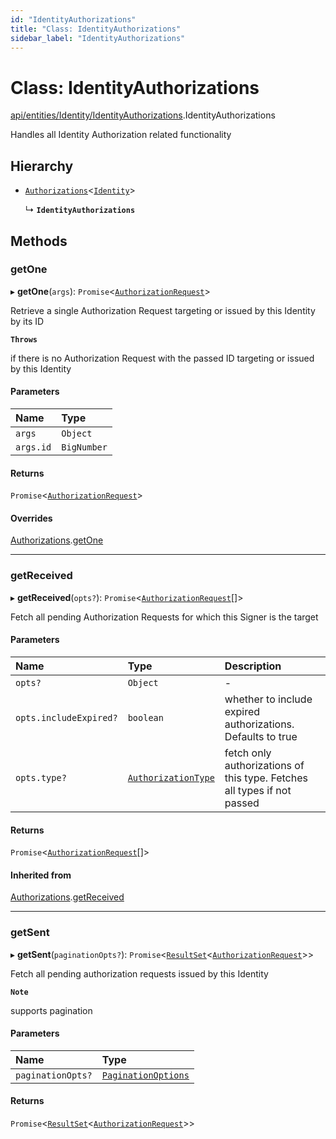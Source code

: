 ```yaml
---
id: "IdentityAuthorizations"
title: "Class: IdentityAuthorizations"
sidebar_label: "IdentityAuthorizations"
---
```


# Class: IdentityAuthorizations

[api/entities/Identity/IdentityAuthorizations](../../../../../modules/API/Entities/Identity/IdentityAuthorizations/IdentityAuthorizations.md).IdentityAuthorizations

Handles all Identity Authorization related functionality

## Hierarchy

- [`Authorizations`](../../Common/Namespaces/Authorizations/Authorizations.md)<[`Identity`](../Identity.md)\>

  ↳ **`IdentityAuthorizations`**

## Methods

### getOne

▸ **getOne**(`args`): `Promise`<[`AuthorizationRequest`](../../AuthorizationRequest/AuthorizationRequest.md)\>

Retrieve a single Authorization Request targeting or issued by this Identity by its ID

**`Throws`**

if there is no Authorization Request with the passed ID targeting or issued by this Identity

#### Parameters

| Name | Type |
| :------ | :------ |
| `args` | `Object` |
| `args.id` | `BigNumber` |

#### Returns

`Promise`<[`AuthorizationRequest`](../../AuthorizationRequest/AuthorizationRequest.md)\>

#### Overrides

[Authorizations](../../Common/Namespaces/Authorizations/Authorizations.md).[getOne](../../Common/Namespaces/Authorizations/Authorizations.md#getone)

___

### getReceived

▸ **getReceived**(`opts?`): `Promise`<[`AuthorizationRequest`](../../AuthorizationRequest/AuthorizationRequest.md)[]\>

Fetch all pending Authorization Requests for which this Signer is the target

#### Parameters

| Name | Type | Description |
| :------ | :------ | :------ |
| `opts?` | `Object` | - |
| `opts.includeExpired?` | `boolean` | whether to include expired authorizations. Defaults to true |
| `opts.type?` | [`AuthorizationType`](../../../../../enums/Types/AuthorizationType/AuthorizationType.md) | fetch only authorizations of this type. Fetches all types if not passed |

#### Returns

`Promise`<[`AuthorizationRequest`](../../AuthorizationRequest/AuthorizationRequest.md)[]\>

#### Inherited from

[Authorizations](../../Common/Namespaces/Authorizations/Authorizations.md).[getReceived](../../Common/Namespaces/Authorizations/Authorizations.md#getreceived)

___

### getSent

▸ **getSent**(`paginationOpts?`): `Promise`<[`ResultSet`](../../../../../interfaces/Types/ResultSet/ResultSet.md)<[`AuthorizationRequest`](../../AuthorizationRequest/AuthorizationRequest.md)\>\>

Fetch all pending authorization requests issued by this Identity

**`Note`**

supports pagination

#### Parameters

| Name | Type |
| :------ | :------ |
| `paginationOpts?` | [`PaginationOptions`](../../../../../interfaces/Types/PaginationOptions/PaginationOptions.md) |

#### Returns

`Promise`<[`ResultSet`](../../../../../interfaces/Types/ResultSet/ResultSet.md)<[`AuthorizationRequest`](../../AuthorizationRequest/AuthorizationRequest.md)\>\>
